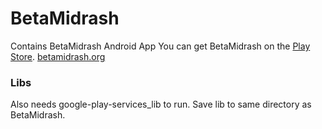 # BetaMidrash
Contains BetaMidrash Android App
You can get BetaMidrash on the [Play  Store](https://play.google.com/store/apps/details?id=com.torahsummary.betamidrash).
[betamidrash.org](http://betamidrash.org)





### Libs
Also needs google-play-services_lib to run. Save lib to same directory as BetaMidrash.

